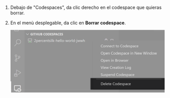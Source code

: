 1. Debajo de "Codespaces", da clic derecho en el codespace que quieras borrar.
2. En el menù desplegable, da clic en **Borrar codespace**.

   ![Borrar un codespace en {% data variables.product.prodname_dotcom %}](/assets/images/help/codespaces/delete-codespace-vscode.png)